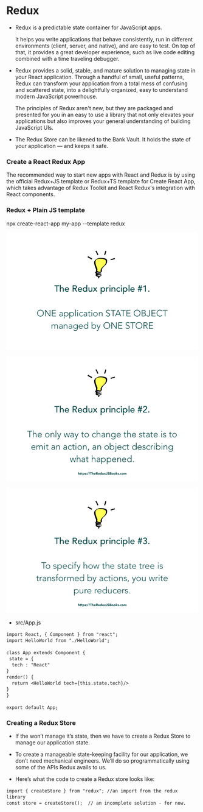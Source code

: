 # Redux
* Redux is a predictable state container for JavaScript apps.

   It helps you write applications that behave consistently, run in different environments (client, server, and native), and are easy to test. On top of that, it provides a great developer experience, such as live code editing combined with a time traveling debugger.

* Redux provides a solid, stable, and mature solution to     managing state in your React application. Through a handful   of small, useful patterns, Redux can transform your application from a total mess of confusing and scattered state, into a delightfully organized, easy to understand modern JavaScript powerhouse.

  The principles of Redux aren't new, but they are packaged and presented for you in an easy to use a library that not only elevates your applications but also improves your general understanding of building JavaScript UIs.

* The Redux Store can be likened to the Bank Vault. It holds the state of your application — and keeps it safe.

### Create a React Redux App
The recommended way to start new apps with React and Redux is by using the official Redux+JS template or Redux+TS template for Create React App, which takes advantage of Redux Toolkit and React Redux's integration with React components.

### Redux + Plain JS template
npx create-react-app my-app --template redux

![link](./class10image/1_aG_sU6CyVDRW9iy4SfuKRg.png)

![link](./class10image/1_niOOiE8U1EzTmDSNdCUwaQ.png)

![link](./class10image/1_Xa5F3FkCXNVquJVGh13JWg.png)

* src/App.js
```
import React, { Component } from "react";
import HelloWorld from "./HelloWorld";

class App extends Component {
 state = { 
  tech : "React"
}
render() {
  return <HelloWorld tech={this.state.tech}/>
}
}

export default App;
```
### Creating a Redux Store
* If the <App /> won’t manage it’s state, then we have to create a Redux Store to manage our application state.


* To create a manageable state-keeping facility for our application, we don’t need mechanical engineers. We’ll do so programmatically using some of the APIs Redux avails to us.

* Here’s what the code to create a Redux store looks like:
```
import { createStore } from "redux"; //an import from the redux library
const store = createStore();  // an incomplete solution - for now.
```
